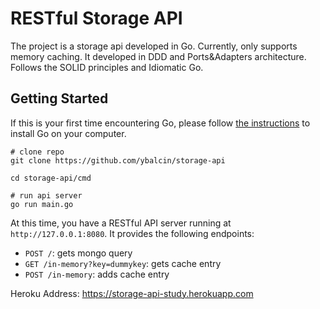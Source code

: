 # RESTful Storage API

The project is a storage api developed in Go. Currently, only supports memory caching.
It developed in DDD and Ports&Adapters architecture. Follows the SOLID principles and Idiomatic Go.

## Getting Started

If this is your first time encountering Go, please follow [the instructions](https://golang.org/doc/install) to
install Go on your computer.

```shell
# clone repo
git clone https://github.com/ybalcin/storage-api

cd storage-api/cmd

# run api server
go run main.go
```

At this time, you have a RESTful API server running at `http://127.0.0.1:8080`. It provides the following endpoints:

* `POST /`: gets mongo query
* `GET /in-memory?key=dummykey`: gets cache entry
* `POST /in-memory`: adds cache entry

Heroku Address: https://storage-api-study.herokuapp.com
